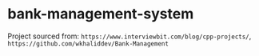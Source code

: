# bank-management-system
Project sourced from: `https://www.interviewbit.com/blog/cpp-projects/`, `https://github.com/wkhaliddev/Bank-Management`
